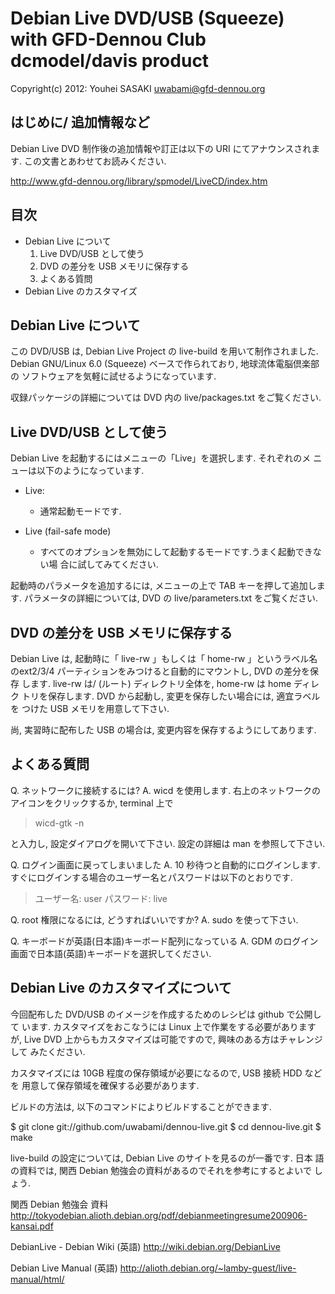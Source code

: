 Debian Live DVD/USB (Squeeze) with GFD-Dennou Club dcmodel/davis product
========================================================================

Copyright(c) 2012: Youhei SASAKI <uwabami@gfd-dennou.org>


はじめに/ 追加情報など
----------------------

Debian Live DVD 制作後の追加情報や訂正は以下の URI にてアナウンスされます.
この文書とあわせてお読みください.

http://www.gfd-dennou.org/library/spmodel/LiveCD/index.htm


目次
----

* Debian Live について
  1. Live DVD/USB として使う
  2. DVD の差分を USB メモリに保存する
  3. よくある質問
* Debian Live のカスタマイズ


Debian Live について
--------------------

この DVD/USB は, Debian Live Project の live-build を用いて制作されました.
Debian GNU/Linux 6.0 (Squeeze) ベースで作られており, 地球流体電脳倶楽部の
ソフトウェアを気軽に試せるようになっています.

収録パッケージの詳細については DVD 内の live/packages.txt をご覧ください.

Live DVD/USB として使う
-----------------------

Debian Live を起動するにはメニューの「Live」を選択します. それぞれのメ
ニューは以下のようになっています.

* Live:
  * 通常起動モードです.

* Live (fail-safe mode)
  * すべてのオプションを無効にして起動するモードです.うまく起動できない場
    合に試してみてください.

起動時のパラメータを追加するには, メニューの上で TAB キーを押して追加します.
パラメータの詳細については, DVD の live/parameters.txt をご覧ください.

DVD の差分を USB メモリに保存する
---------------------------------

Debian Live は, 起動時に「 live-rw 」もしくは「 home-rw 」というラベル名
のext2/3/4 パーティションをみつけると自動的にマウントし, DVD の差分を保存
します. live-rw は/ (ルート) ディレクトリ全体を, home-rw は home ディレク
トリを保存します. DVD から起動し, 変更を保存したい場合には, 適宜ラベルを
つけた USB メモリを用意して下さい.

尚, 実習時に配布した USB の場合は, 変更内容を保存するようにしてあります.

よくある質問
-------------

Q. ネットワークに接続するには?
A. wicd を使用します. 右上のネットワークのアイコンをクリックするか, 
   terminal 上で

  > wicd-gtk -n

と入力し, 設定ダイアログを開いて下さい. 設定の詳細は man を参照して下さい.

Q. ログイン画面に戻ってしまいました
A. 10 秒待つと自動的にログインします.
   すぐにログインする場合のユーザー名とパスワードは以下のとおりです.

  > ユーザー名: user
  > パスワード: live

Q. root 権限になるには, どうすればいいですか?
A. sudo を使って下さい.

Q. キーボードが英語(日本語)キーボード配列になっている
A. GDM のログイン画面で日本語(英語)キーボードを選択してください.

Debian Live のカスタマイズについて
-----------------------------------

今回配布した DVD/USB のイメージを作成するためのレシピは github で公開して
います. カスタマイズをおこなうには Linux 上で作業をする必要がありますが,
Live DVD 上からもカスタマイズは可能ですので, 興味のある方はチャレンジして
みたください.

カスタマイズには 10GB 程度の保存領域が必要になるので, USB 接続 HDD などを
用意して保存領域を確保する必要があります.

ビルドの方法は, 以下のコマンドによりビルドすることができます.

 $ git clone git://github.com/uwabami/dennou-live.git
 $ cd dennou-live.git
 $ make

live-build の設定については, Debian Live のサイトを見るのが一番です. 日本
語の資料では, 関西 Debian 勉強会の資料があるのでそれを参考にするとよいで
しょう.

関西 Debian 勉強会  資料
http://tokyodebian.alioth.debian.org/pdf/debianmeetingresume200906-kansai.pdf

DebianLive - Debian Wiki (英語)
http://wiki.debian.org/DebianLive

Debian Live Manual (英語)
http://alioth.debian.org/~lamby-guest/live-manual/html/


